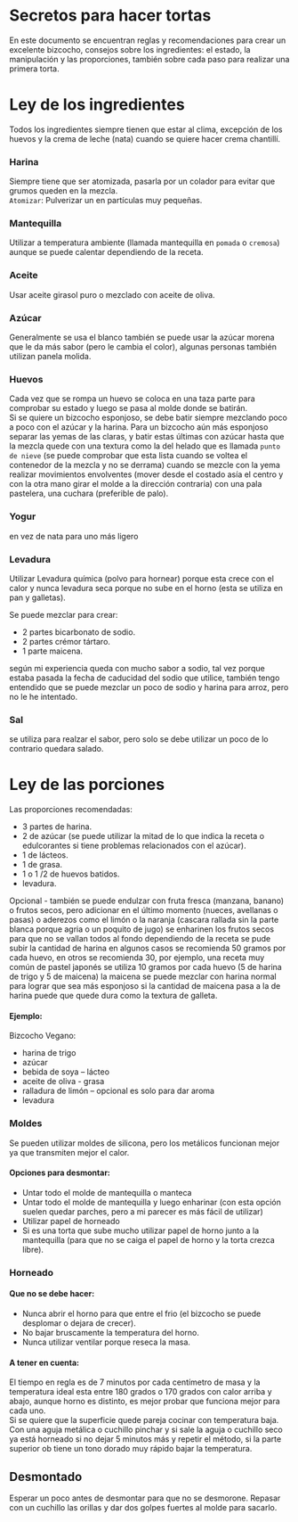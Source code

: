 # Secretos para hacer tortas  
En este documento se encuentran reglas y recomendaciones para crear un excelente bizcocho, consejos sobre los ingredientes: el estado, la manipulación y las proporciones, también sobre cada paso para realizar una primera torta.  

# Ley de los ingredientes  
Todos los ingredientes siempre tienen que estar al clima, excepción de los huevos y la crema de leche (nata) cuando se quiere hacer crema chantillí.  
 
### Harina  
Siempre tiene que ser atomizada, pasarla por un colador para evitar que grumos queden en la mezcla.  
`Atomizar`: Pulverizar un en partículas muy pequeñas.  

### Mantequilla  
Utilizar a temperatura ambiente (llamada mantequilla en `pomada` o `cremosa`) aunque se puede calentar dependiendo de la receta.  

### Aceite  
Usar aceite girasol puro o mezclado con aceite de oliva.  

### Azúcar  
Generalmente se usa el blanco también se puede usar la azúcar morena que le da más sabor (pero le cambia el color), algunas personas también utilizan panela molida.  

### Huevos  
Cada vez que se rompa un huevo se coloca en una taza parte para comprobar su estado y luego se pasa al molde donde se batirán.  
Si se quiere un bizcocho esponjoso, se debe batir siempre mezclando poco a poco con el azúcar y la harina. Para un bizcocho aún más esponjoso separar las yemas de las claras, y batir estas últimas con azúcar hasta que la mezcla quede con una textura como la del helado que es llamada `punto de nieve` (se puede comprobar que esta lista cuando se voltea el contenedor de la mezcla y no se derrama) cuando se mezcle con la yema realizar movimientos envolventes (mover desde el costado asía el centro y con la otra mano girar el molde a la dirección contraria) con una pala pastelera, una cuchara (preferible de palo). 

### Yogur  
en vez de nata para uno más ligero  

### Levadura  
Utilizar Levadura química (polvo para hornear) porque esta crece con el calor y nunca levadura seca porque no sube en el horno (esta se utiliza en pan y galletas).  

Se puede mezclar para crear:  
- 2 partes bicarbonato de sodio.  
- 2 partes crémor tártaro.  
- 1 parte maicena.  

según mi experiencia queda con mucho sabor a sodio, tal vez porque estaba pasada la fecha de caducidad del sodio que utilice, también tengo entendido que se puede mezclar un poco de sodio y harina para arroz, pero no le he intentado. 

### Sal  
se utiliza para realzar el sabor, pero solo se debe utilizar un poco de lo contrario quedara salado.  

# Ley de las porciones  
Las proporciones recomendadas: 
- 3 partes de harina. 
- 2 de azúcar (se puede utilizar la mitad de lo que indica la receta o edulcorantes si tiene problemas relacionados con el azúcar). 
- 1 de lácteos. 
- 1 de grasa. 
- 1 o 1 /2 de huevos batidos. 
- levadura.  

Opcional - también se puede endulzar con fruta fresca (manzana, banano) o frutos secos, pero adicionar en el último momento (nueces, avellanas o pasas) o aderezos como el limón o la naranja (cascara rallada sin la parte blanca porque agria o un poquito de jugo) se enharinen los frutos secos para que no se vallan todos al fondo dependiendo de la receta se pude subir la cantidad de harina en algunos casos se recomienda 50 gramos por cada huevo, en otros se recomienda 30, por ejemplo, una receta muy común de pastel japonés se utiliza 10 gramos por cada huevo (5 de harina de trigo y 5 de maicena) la maicena se puede mezclar con harina normal para lograr que sea más esponjoso si la cantidad de maicena pasa a la de harina puede que quede dura como la textura de galleta.  

#### Ejemplo:  
Bizcocho Vegano:  
- harina de trigo  
- azúcar 
- bebida de soya – lácteo  
- aceite de oliva - grasa  
- ralladura de limón – opcional es solo para dar aroma  
- levadura  

### Moldes  
Se pueden utilizar moldes de silicona, pero los metálicos funcionan mejor ya que transmiten mejor el calor. 

#### Opciones para desmontar:  
- Untar todo el molde de mantequilla o manteca  
- Untar todo el molde de mantequilla y luego enharinar (con esta opción suelen quedar parches, pero a mi parecer es más fácil de utilizar)  
- Utilizar papel de horneado  
- Si es una torta que sube mucho utilizar papel de horno junto a la mantequilla (para que no se caiga el papel de horno y la torta crezca libre).  

### Horneado  

#### Que no se debe hacer:  
- Nunca abrir el horno para que entre el frio (el bizcocho se puede desplomar o dejara de crecer).  
- No bajar bruscamente la temperatura del horno.  
- Nunca utilizar ventilar porque reseca la masa.  

#### A tener en cuenta:  
El tiempo en regla es de 7 minutos por cada centímetro de masa y la temperatura ideal esta entre 180 grados o 170 grados con calor arriba y abajo, aunque horno es distinto, es mejor probar que funciona mejor para cada uno.  
Si se quiere que la superficie quede pareja cocinar con temperatura baja. 
Con una aguja metálica o cuchillo pinchar y si sale la aguja o cuchillo seco ya está horneado si no dejar 5 minutos más y repetir el método, si la parte superior ob  tiene un tono dorado muy rápido bajar la temperatura.  

## Desmontado 
Esperar un poco antes de desmontar para que no se desmorone. 
Repasar con un cuchillo las orillas y dar dos golpes fuertes al molde para sacarlo. 
